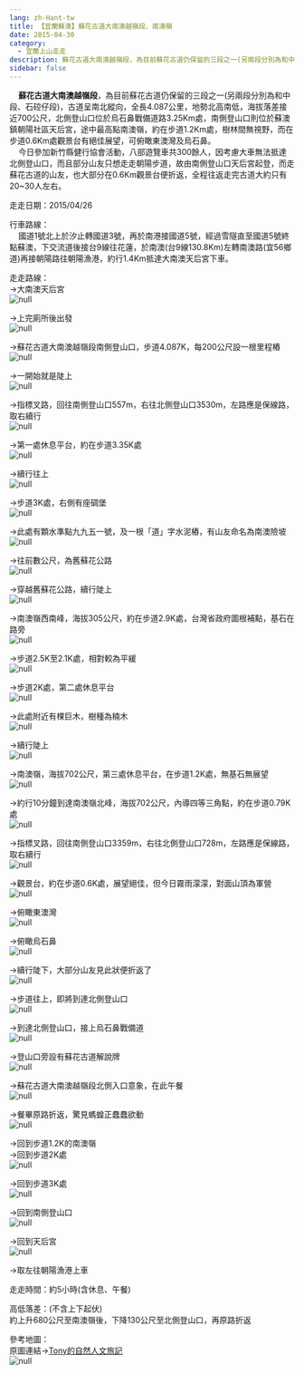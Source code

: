 ```yaml
---
lang: zh-Hant-tw
title: 【宜蘭蘇澳】蘇花古道大南澳越嶺段、南澳嶺
date: 2015-04-30
category: 
  - 宜蘭上山走走
description: 蘇花古道大南澳越嶺段，為目前蘇花古道仍保留的三段之一(另兩段分別為和中段、石硿仔段)，古道呈南北縱向，全長4.087公里，地勢北高南低，海拔落差接近700公尺，北側登山口位於烏石鼻戰備道路3.25Km處，南側登山口則位於蘇澳鎮朝陽社區天后宮，途中最高點南澳嶺，約在步道1.2Km處，樹林間無視野，而在步道0.6Km處觀景台有絕佳展望，可俯瞰東澳灣及烏石鼻。 今日參加新竹縣健行協會活動，八部遊覽車共300餘人，因考慮大車無法抵達北側登山口，而且部分山友只想走走朝陽步道，故由南側登山口天后宮起登，而走蘇花古道的山友，也大部分在0.6Km觀景台便折返，全程往返走完古道大約只有20~30人左右。
sidebar: false
---
```


    **蘇花古道大南澳越嶺段**，為目前蘇花古道仍保留的三段之一(另兩段分別為和中段、石硿仔段)，古道呈南北縱向，全長4.087公里，地勢北高南低，海拔落差接近700公尺，北側登山口位於烏石鼻戰備道路3.25Km處，南側登山口則位於蘇澳鎮朝陽社區天后宮，途中最高點南澳嶺，約在步道1.2Km處，樹林間無視野，而在步道0.6Km處觀景台有絕佳展望，可俯瞰東澳灣及烏石鼻。  
    今日參加新竹縣健行協會活動，八部遊覽車共300餘人，因考慮大車無法抵達北側登山口，而且部分山友只想走走朝陽步道，故由南側登山口天后宮起登，而走蘇花古道的山友，也大部分在0.6Km觀景台便折返，全程往返走完古道大約只有20~30人左右。

走走日期：2015/04/26

行車路線：  
    國道1號北上於汐止轉國道3號，再於南港接國道5號，經過雪隧直至國道5號終點蘇澳，下交流道後接台9線往花蓮，於南澳(台9線130.8Km)左轉南澳路(宜56鄉道)再接朝陽路往朝陽漁港，約行1.4Km抵達大南澳天后宮下車。

走走路線：  
→大南澳天后宮  
![null](https://1013399.github.io/image-2/71/1080827849_l.jpg)

→上完廁所後出發  
![null](https://1013399.github.io/image-2/71/1080826256_l.jpg)

→蘇花古道大南澳越嶺段南側登山口，步道4.087K，每200公尺設一根里程樁  
![null](https://1013399.github.io/image-2/71/1080827249_l.jpg)

→一開始就是陡上  
![null](https://1013399.github.io/image-2/71/1080827948_l.jpg)

→指標叉路，回往南側登山口557m，右往北側登山口3530m，左路應是保線路，取右續行  
![null](https://1013399.github.io/image-2/71/1080825960_l.jpg)

→第一處休息平台，約在步道3.35K處  
![null](https://1013399.github.io/image-2/71/1080827850_l.jpg)

→續行往上  
![null](https://1013399.github.io/image-2/71/1080826157_l.jpg)

→步道3K處，右側有座碉堡  
![null](https://1013399.github.io/image-2/71/1080827250_l.jpg)

→此處有顆水準點九九五一號，及一根「道」字水泥樁，有山友命名為南澳險坡  
![null](https://1013399.github.io/image-2/71/1080826158_l.jpg)

→往前數公尺，為舊蘇花公路  
![null](https://1013399.github.io/image-2/71/1080826945_l.jpg)

→穿越舊蘇花公路，續行陡上  
![null](https://1013399.github.io/image-2/71/1080825551_l.jpg)

→南澳嶺西南峰，海拔305公尺，約在步道2.9K處，台灣省政府圖根補點，基石在路旁  
![null](https://1013399.github.io/image-2/71/1080827745_l.jpg)

→步道2.5K至2.1K處，相對較為平緩  
![null](https://1013399.github.io/image-2/71/1080827652_l.jpg)

→步道2K處，第二處休息平台  
![null](https://1013399.github.io/image-2/71/1080824089_l.jpg)

→此處附近有棵巨木，樹種為楠木  
![null](https://1013399.github.io/image-2/71/1080828052_l.jpg)

→續行陡上  
![null](https://1013399.github.io/image-2/71/1080824090_l.jpg)

→南澳嶺，海拔702公尺，第三處休息平台，在步道1.2K處，無基石無展望  
![null](https://1013399.github.io/image-2/71/1080825961_l.jpg)

→約行10分鐘到達南澳嶺北峰，海拔702公尺，內導四等三角點，約在步道0.79K處  
![null](https://1013399.github.io/image-2/71/1080825655_l.jpg)

→指標叉路，回往南側登山口3359m，右往北側登山口728m，左路應是保線路，取右續行  
![null](https://1013399.github.io/image-2/71/1080826360_l.jpg)

→觀景台，約在步道0.6K處，展望絕佳，但今日霧雨濛濛，對面山頂為軍營  
![null](https://1013399.github.io/image-2/71/1080824091_l.jpg)

→俯瞰東澳灣  
![null](https://1013399.github.io/image-2/71/1080826361_l.jpg)

→俯瞰烏石鼻  
![null](https://1013399.github.io/image-2/71/1080825656_l.jpg)

→續行陡下，大部分山友見此狀便折返了  
![null](https://1013399.github.io/image-2/71/1080828054_l.jpg)

→步道往上，即將到達北側登山口  
![null](https://1013399.github.io/image-2/71/1080824366_l.jpg)

→到達北側登山口，接上烏石鼻戰備道  
![null](https://1013399.github.io/image-2/71/1080826161_l.jpg)

→登山口旁設有蘇花古道解說牌  
![null](https://1013399.github.io/image-2/71/1080824093_l.jpg)

→蘇花古道大南澳越嶺段北側入口意象，在此午餐  
![null](https://1013399.github.io/image-2/71/1080828148_l.jpg)

→餐畢原路折返，驚見螞蝗正蠢蠢欲動  
![null](https://1013399.github.io/image-2/71/1080827253_l.jpg)

→回到步道1.2K的南澳嶺  
→回到步道2K處  
![null](https://1013399.github.io/image-2/71/1080827656_l.jpg)

→回到步道3K處  
![null](https://1013399.github.io/image-2/71/1080828149_l.jpg)

→回到南側登山口  
![null](https://1013399.github.io/image-2/71/1080827255_l.jpg)

→回到天后宮  
![null](https://1013399.github.io/image-2/71/1080826560_l.jpg)

→取左往朝陽漁港上車

走走時間：約5小時(含休息、午餐)

高低落差：(不含上下起伏)  
約上升680公尺至南澳嶺後，下降130公尺至北側登山口，再原路折返

參考地圖：  
原圖連結→[Tony的自然人文旅記](http://www.tonyhuang39.com/tony0678/tony0678.html)  
![null](https://1013399.github.io/image-2/71/1080826756_l.jpg)